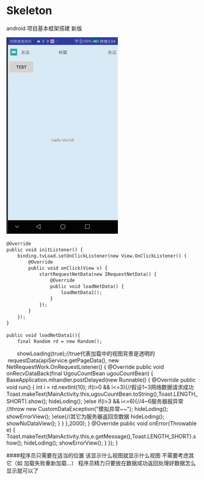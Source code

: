# Skeleton
android 项目基本框架搭建 新版

![gif图](https://github.com/tuwenyuan/Skeleton/blob/master/git/a1.gif)

    @Override
    public void initListener() {
        binding.tvLoad.setOnClickListener(new View.OnClickListener() {
            @Override
            public void onClick(View v) {
                startRequestNetData(new IRequestNetData() {
                    @Override
                    public void loadNetData() {
                        loadNetData1();
                    }
                });
            }
        });
    }

    public void loadNetData1(){
        final Random rd = new Random();
        showLoading(true);//true代表加载中的视图背景是透明的
        requestData(apiService.getPageData(), new NetRequestWork.OnRequestListener<UgouCountBean>() {
            @Override
            public void onRecvDataBack(final UgouCountBean ugouCountBean) {
                BaseApplication.mhandler.postDelayed(new Runnable() {
                    @Override
                    public void run() {
                        int i = rd.nextInt(10);
                        if(i>0 && i<=3){//假设1~3网络数据请求成功
                            Toast.makeText(MainActivity.this,ugouCountBean.toString(),Toast.LENGTH_SHORT).show();
                            hideLoding();
                        }else if(i>3 && i<=6){//4~6服务器报异常
                            //throw new CustomDataException("模拟异常~~");
                            hideLoding();
                            showErrorView();
                        }else{//其它为服务器返回空数据
                            hideLoding();
                            showNoDataView();
                        }
                    }
                },2000);
            }
            @Override
            public void onError(Throwable e) {
                Toast.makeText(MainActivity.this,e.getMessage(),Toast.LENGTH_SHORT).show();
                hideLoding();
                showErrorView();
            }
        });
    }

####程序员只需要在适当的位置 该显示什么视图就显示什么视图 不需要考虑其它（如 加载失败重新加载...） 程序员精力只要放在数据成功返回处理好数据怎么显示就可以了
